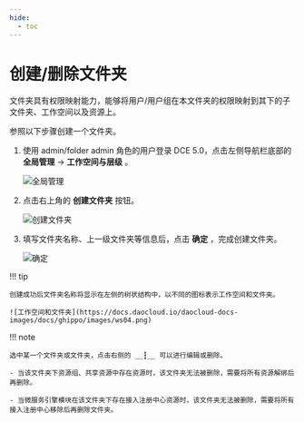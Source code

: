```yaml
---
hide:
  - toc
---
```


# 创建/删除文件夹

文件夹具有权限映射能力，能够将用户/用户组在本文件夹的权限映射到其下的子文件夹、工作空间以及资源上。

参照以下步骤创建一个文件夹。

1. 使用 admin/folder admin 角色的用户登录 DCE 5.0，点击左侧导航栏底部的 __全局管理__ -> __工作空间与层级__ 。

    ![全局管理](https://docs.daocloud.io/daocloud-docs-images/docs/ghippo/images/ws01.png)

1. 点击右上角的 __创建文件夹__ 按钮。

    ![创建文件夹](https://docs.daocloud.io/daocloud-docs-images/docs/ghippo/images/fd02.png)

1. 填写文件夹名称、上一级文件夹等信息后，点击 __确定__ ，完成创建文件夹。

    ![确定](https://docs.daocloud.io/daocloud-docs-images/docs/ghippo/images/fd03.png)

!!! tip

    创建成功后文件夹名称将显示在左侧的树状结构中，以不同的图标表示工作空间和文件夹。

    ![工作空间和文件夹](https://docs.daocloud.io/daocloud-docs-images/docs/ghippo/images/ws04.png)

!!! note

    选中某一个文件夹或文件夹，点击右侧的 __┇__ 可以进行编辑或删除。

    - 当该文件夹下资源组、共享资源中存在资源时，该文件夹无法被删除，需要将所有资源解绑后再删除。

    - 当微服务引擎模块在该文件夹下存在接入注册中心资源时，该文件夹无法被删除，需要将所有接入注册中心移除后再删除文件夹。
